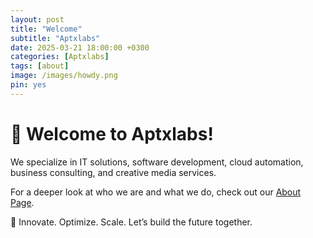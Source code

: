 ```yaml
---
layout: post
title: "Welcome"
subtitle: "Aptxlabs"
date: 2025-03-21 18:00:00 +0300
categories: [Aptxlabs]
tags: [about]
image: /images/howdy.png
pin: yes
---
```



 
# 📣 Welcome to Aptxlabs!

We specialize in IT solutions, software development, cloud automation, business consulting, and creative media services.

For a deeper look at who we are and what we do, check out our [About Page](https://www.aptxlabs.com/about).

🚀 Innovate. Optimize. Scale. Let’s build the future together.

